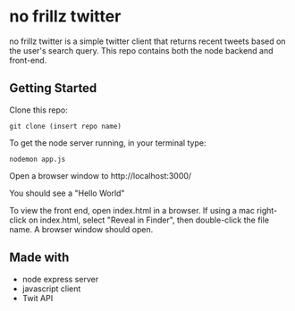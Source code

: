 # no frillz twitter

no frillz twitter is a simple twitter client that returns recent tweets based on the user's search query. This repo contains both the node backend and front-end.

## Getting Started

Clone this repo:

`git clone (insert repo name)`

To get the node server running, in your terminal type:

`nodemon app.js`

Open a browser window to http://localhost:3000/

You should see a "Hello World"

To view the front end, open index.html in a browser. If using a mac right-click on index.html, select "Reveal in Finder", then double-click the file name. A browser window should open. 


## Made with
- node express server
- javascript client
- Twit API
